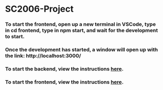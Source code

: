 # SC2006-Project

### To start the frontend, open up a new terminal in VSCode, type in cd frontend, type in npm start, and wait for the development to start.
### Once the development has started, a window will open up with the link: http://localhost:3000/
### To start the backend, view the instructions [here](https://github.com/Realker/SC2006-Project/blob/main/Server/README.md).
### To start the frontend, view the instructions [here](https://github.com/Realker/SC2006-Project/blob/main/Client/README.md).
